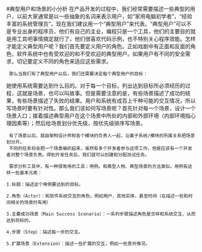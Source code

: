 #典型用户和场景的小分析
在产品开发的过程中，我们经常需要描述一些典型的用户，以前大家通常是以一些抽象的名词来表示用户，如“家用电脑初学者”，“经验丰富的系统管理员”，现在我们建议用一个“典型用户”来代表。“典型用户”可以不是专业出身的程序员，他们有自己的主业，编程只是一个工具，他们的主要目的就是用工具吧事情搞定就行了，他们很喜欢代码示例，也不特别关心程序效能。怎样才能定义典型用户呢？我们首先要定义用户的角色。正如戏剧中有正面和反面的角色，软件系统中也有受欢迎的和不受欢迎的典型用户。如果用户有不同的安全需求，切记要定义不同的角色来适应这些需求。

     那么当我们有了典型用户以后，我们还需要决定每个典型用户的目标：
 她使用系统需要达到什么目的。对于每一个目标，列出达到目标所必须经历的过程，这就是场景，也可以叫故事。但是需要注意的是，有些场景描述了成功的结果，有些场景描述了失败的结果。用户和系统有成百上千种可能的交互情况，所以写场景时要有针对性。那么我们该如何写场景呢？首先针对每一个场景，设计一个场景入口；接着描述典型用户在这个场景中所处的内部和外部环境（内部环境指心理因素等）；然后给场景划分优先级，按优先级排序写场景。

     有了场景以后，就由架构设计师和各个模块的负责人一起，沿着子系统/模块的所属关系把场景划分开。
     不同的任务将会把一个场景编织起来，虽然有多个开发者参与这项工作，但是应该有一个开发者对整个场景负责。得到开发任务后，我们就可以创建和分配测试任务。

     需求分析工具中，有一种很常用的工具：用例。和典型人物、典型场景的方法类似。用例有这样一些基本元素：

    1.标题：描述这个用例要达到的目标。

    2.角色（Actor）：和软件系统交互的角色，例如用户，其他实体，甚至时间（在描述一些和时间相关的场景时有用）

    3.主要成功场景（Main Success Scenario）：一系列步骤描述角色是怎样和系统交互，从而达到目标的。

    4.步骤（Step）：描述每一步的交互。

    5.扩展场景（Extension）：描述一些扩展的交互，例如一些意外情况。